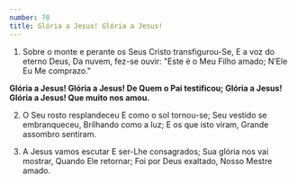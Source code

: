 ```yaml
---
number: 78
title: Glória a Jesus! Glória a Jesus!
---
```


1. Sobre o monte e perante os Seus
  Cristo transfigurou-Se,
  E a voz do eterno Deus,
  Da nuvem, fez-se ouvir:
  "Este é o Meu Filho amado;
  N’Ele Eu Me comprazo."

  __Glória a Jesus! Glória a Jesus!
  De Quem o Pai testificou;
  Glória a Jesus! Glória a Jesus!
  Que muito nos amou.__

2. O Seu rosto resplandeceu
  E como o sol tornou-se;
  Seu vestido se embranqueceu,
  Brilhando como a luz;
  E os que isto viram,
  Grande assombro sentiram.

3. A Jesus vamos escutar
  E ser-Lhe consagrados;
  Sua glória nos vai mostrar,
  Quando Ele retornar;
  Foi por Deus exaltado,
  Nosso Mestre amado.
